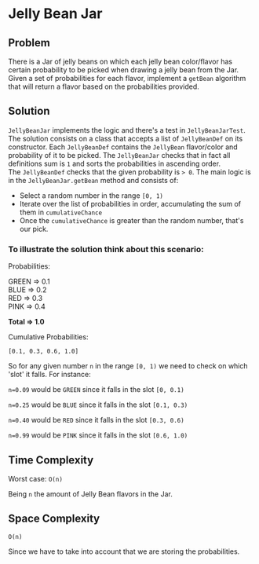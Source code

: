 # Jelly Bean Jar

## Problem
There is a Jar of jelly beans on which each jelly bean color/flavor has certain probability to be picked when drawing a
jelly bean from the Jar.<br/>
Given a set of probabilities for each flavor, implement a `getBean` algorithm that will return a flavor based on the
probabilities provided.

## Solution

`JellyBeanJar` implements the logic and there's a test in `JellyBeanJarTest`. <br>
The solution consists on a class that accepts a list of `JellyBeanDef` on its constructor. Each `JellyBeanDef` contains
the `JellyBean` flavor/color and probability of it to be picked.
The `JellyBeanJar` checks that in fact all definitions sum is `1` and sorts the probabilities in ascending order.<br/>
The `JellyBeanDef` checks that the given probability is `> 0`.
The main logic is in the `JellyBeanJar.getBean` method and consists of:

 * Select a random number in the range `[0, 1)`
 * Iterate over the list of probabilities in order, accumulating the sum of them in `cumulativeChance`
 * Once the `cumulativeChance` is greater than the random number, that's our pick.

### To illustrate the solution think about this scenario:

Probabilities:

GREEN => 0.1 <br/>
BLUE => 0.2 <br/>
RED => 0.3 <br/>
PINK => 0.4 <br/>

**Total => 1.0**

Cumulative Probabilities:

`[0.1, 0.3, 0.6, 1.0]`

So for any given number `n` in the range `[0, 1)` we need to check on which 'slot' it falls. For instance:

`n=0.09` would be `GREEN` since it falls in the slot `[0, 0.1)`

`n=0.25` would be `BLUE` since it falls in the slot `[0.1, 0.3)`

`n=0.40` would be `RED` since it falls in the slot `[0.3, 0.6)`

`n=0.99` would be `PINK` since it falls in the slot `[0.6, 1.0)`

## Time Complexity

Worst case: `O(n)`

Being `n` the amount of Jelly Bean flavors in the Jar.

## Space Complexity

`O(n)`

Since we have to take into account that we are storing the probabilities.

